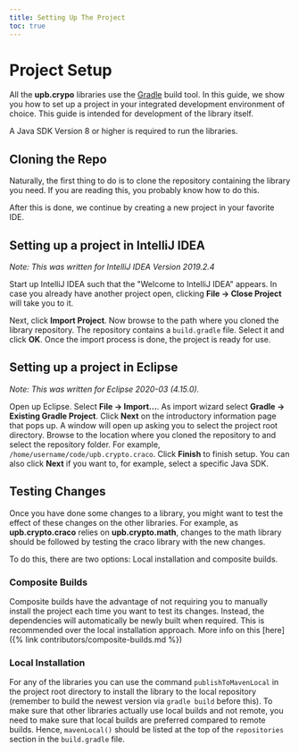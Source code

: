 ```yaml
---
title: Setting Up The Project
toc: true
---
```


# Project Setup

All the **upb.crypo** libraries use the [Gradle](https://gradle.org/) build tool. 
In this guide, we show you how to set up a project in your integrated development environment of choice. 
This guide is intended for development of the library itself.

A Java SDK Version 8 or higher is required to run the libraries.

## Cloning the Repo

Naturally, the first thing to do is to clone the repository containing the library you need. 
If you are reading this, you probably know how to do this.

After this is done, we continue by creating a new project in your favorite IDE.

## Setting up a project in IntelliJ IDEA

*Note: This was written for IntelliJ IDEA Version 2019.2.4*

Start up IntelliJ IDEA such that the "Welcome to IntelliJ IDEA" appears. 
In case you already have another project open, clicking **File &rarr; Close Project** will take you to it.

Next, click **Import Project**. 
Now browse to the path where you cloned the library repository. 
The repository contains a ``build.gradle`` file. 
Select it and click **OK**. Once the import process is done, the project is ready for use.

## Setting up a project in Eclipse

*Note: This was written for Eclipse 2020-03 (4.15.0).*

Open up Eclipse. Select **File &rarr; Import...**. 
As import wizard select **Gradle &rarr; Existing Gradle Project**.
Click **Next** on the introductory information page that pops up.
A window will open up asking you to select the project root directory.
Browse to the location where you cloned the repository to and select the repository folder.
For example, ``/home/username/code/upb.crypto.craco``. 
Click **Finish** to finish setup. You can also click **Next** if you want to, for example, select a specific Java SDK.

## Testing Changes

Once you have done some changes to a library, you might want to test the effect of these changes on the other libraries.
For example, as **upb.crypto.craco** relies on **upb.crypto.math**, changes to the math library should be followed by testing the craco library with the new changes.

To do this, there are two options: Local installation and composite builds.

### Composite Builds

Composite builds have the advantage of not requiring you to manually install the project each time you want to test its changes. 
Instead, the dependencies will automatically be newly built when required.
This is recommended over the local installation approach. More info on this [here]({% link contributors/composite-builds.md %})

### Local Installation

For any of the libraries you can use the command ``publishToMavenLocal`` in the project root directory to install the library to the local repository (remember to build the newest version via ``gradle build`` before this). 
To make sure that other libraries actually use local builds and not remote, you need to make sure that local builds are preferred compared to remote builds.
Hence, `mavenLocal()` should be listed at the top of the `repositories` section in the `build.gradle` file.
